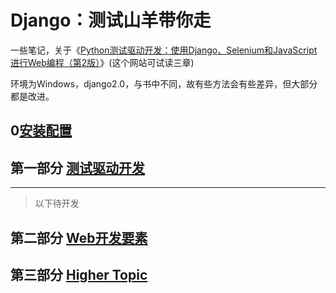 # Django：测试山羊带你走

一些笔记，关于《[Python测试驱动开发：使用Django、Selenium和JavaScript进行Web编程（第2版）](http://www.ituring.com.cn/book/2052)》(这个网站可试读三章)

环境为Windows，django2.0，与书中不同，故有些方法会有些差异，但大部分都是改进。

## 0[安装配置](setup.md)

## 第一部分 [测试驱动开发](P1TDD_DjangoBase/P1TDD.md)

---

> 以下待开发

## 第二部分 [Web开发要素]()

## 第三部分 [Higher Topic]()